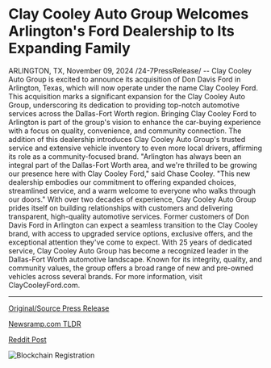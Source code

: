 # Clay Cooley Auto Group Welcomes Arlington's Ford Dealership to Its Expanding Family

ARLINGTON, TX, November 09, 2024 /24-7PressRelease/ -- Clay Cooley Auto Group is excited to announce its acquisition of Don Davis Ford in Arlington, Texas, which will now operate under the name Clay Cooley Ford. This acquisition marks a significant expansion for the Clay Cooley Auto Group, underscoring its dedication to providing top-notch automotive services across the Dallas-Fort Worth region.  Bringing Clay Cooley Ford to Arlington is part of the group's vision to enhance the car-buying experience with a focus on quality, convenience, and community connection. The addition of this dealership introduces Clay Cooley Auto Group's trusted service and extensive vehicle inventory to even more local drivers, affirming its role as a community-focused brand.  "Arlington has always been an integral part of the Dallas-Fort Worth area, and we're thrilled to be growing our presence here with Clay Cooley Ford," said Chase Cooley. "This new dealership embodies our commitment to offering expanded choices, streamlined service, and a warm welcome to everyone who walks through our doors."  With over two decades of experience, Clay Cooley Auto Group prides itself on building relationships with customers and delivering transparent, high-quality automotive services. Former customers of Don Davis Ford in Arlington can expect a seamless transition to the Clay Cooley brand, with access to upgraded service options, exclusive offers, and the exceptional attention they've come to expect.  With 25 years of dedicated service, Clay Cooley Auto Group has become a recognized leader in the Dallas-Fort Worth automotive landscape. Known for its integrity, quality, and community values, the group offers a broad range of new and pre-owned vehicles across several brands. For more information, visit ClayCooleyFord.com. 

---

[Original/Source Press Release](https://www.24-7pressrelease.com/press-release/516055/clay-cooley-auto-group-welcomes-arlingtons-ford-dealership-to-its-expanding-family)
                    

[Newsramp.com TLDR](https://newsramp.com/curated-news/clay-cooley-auto-group-acquires-don-davis-ford-expands-presence-in-arlington/68ae34d48d15148843d09769616b90b4) 

 



[Reddit Post](https://www.reddit.com/r/Lifestyle_Culture/comments/1gn5ggq/clay_cooley_auto_group_acquires_don_davis_ford/) 



![Blockchain Registration](https://cdn.newsramp.app/24-7PressRelease/qrcode/2411/9/deep0sBZ.webp)